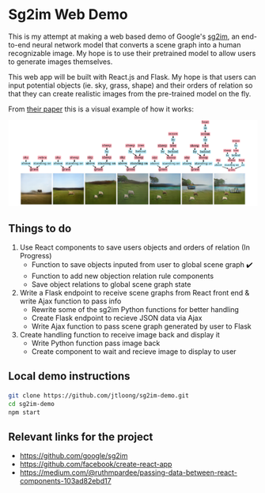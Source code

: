 # Sg2im Web Demo

This is my attempt at making a web based demo of Google's [sg2im](https://github.com/google/sg2im), an end-to-end neural network model that converts a scene graph into a human recognizable image. My hope is to use their pretrained model to allow users to generate images themselves.

This web app will be built with React.js and Flask. My hope is that users can input potential objects (ie. sky, grass, shape) and their orders of relation so that they can create realistic images from the pre-trained model on the fly.

From [their paper](https://arxiv.org/abs/1804.01622) this is a visual example of how it works:

![alt text](README_images/model-example.png)

## Things to do

1. Use React components to save users objects and orders of relation (In Progress)
    * Function to save objects inputed from user to global scene graph ✔️
    * Function to add new objection relation rule components
    * Save object relations to global scene graph state
2. Write a Flask endpoint to receive scene graphs from React front end & write Ajax function to pass info
    * Rewrite some of the sg2im Python functions for better handling
    * Create Flask endpoint to recieve JSON data via Ajax
    * Write Ajax function to pass scene graph generated by user to Flask
3. Create handling function to receive image back and display it
    * Write Python function pass image back
    * Create component to wait and recieve image to display to user

## Local demo instructions

```bash
git clone https://github.com/jtloong/sg2im-demo.git
cd sg2im-demo
npm start
```

## Relevant links for the project

* https://github.com/google/sg2im
* https://github.com/facebook/create-react-app
* https://medium.com/@ruthmpardee/passing-data-between-react-components-103ad82ebd17
